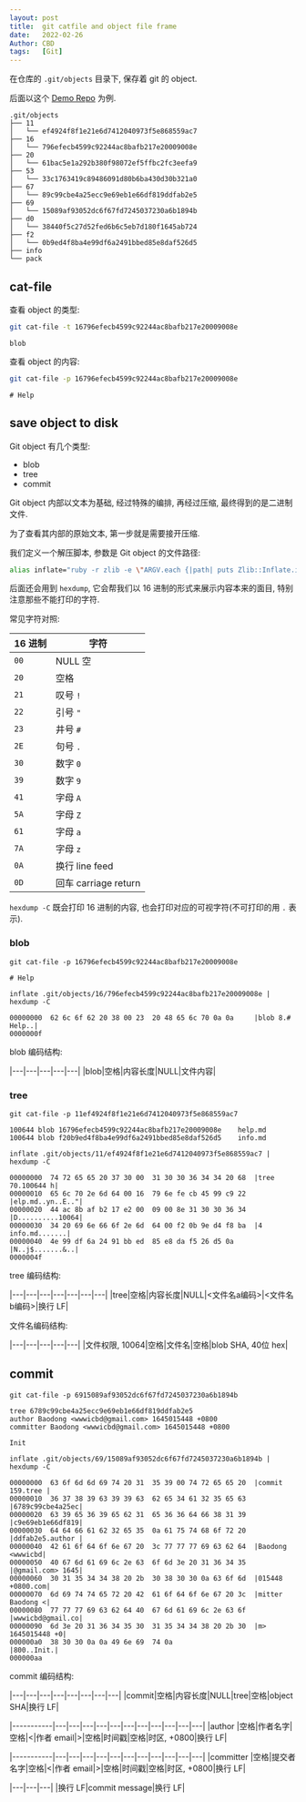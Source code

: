 ```yaml
---
layout: post
title:  git catfile and object file frame
date:   2022-02-26
Author: CBD
tags:   [Git]
---
```


在仓库的 `.git/objects` 目录下, 保存着 git 的 object.

后面以这个 [Demo Repo](https://jihulab.com/show/git_objects_demo) 为例.

```text
.git/objects
├── 11
│   └── ef4924f8f1e21e6d7412040973f5e868559ac7
├── 16
│   └── 796efecb4599c92244ac8bafb217e20009008e
├── 20
│   └── 61bac5e1a292b380f98072ef5ffbc2fc3eefa9
├── 53
│   └── 33c1763419c89486091d80b6ba430d30b321a0
├── 67
│   └── 89c99cbe4a25ecc9e69eb1e66df819ddfab2e5
├── 69
│   └── 15089af93052dc6f67fd7245037230a6b1894b
├── d0
│   └── 38440f5c27d52fed6b6c5eb7d180f1645ab724
├── f2
│   └── 0b9ed4f8ba4e99df6a2491bbed85e8daf526d5
├── info
└── pack
```

## cat-file

查看 object 的类型:

```sh
git cat-file -t 16796efecb4599c92244ac8bafb217e20009008e
```

```text
blob
```

查看 object 的内容:

```sh
git cat-file -p 16796efecb4599c92244ac8bafb217e20009008e
```

```text
# Help

```

## save object to disk

Git object 有几个类型:

- blob
- tree
- commit

Git object 内部以文本为基础, 经过特殊的编排, 再经过压缩, 最终得到的是二进制文件.

为了查看其内部的原始文本, 第一步就是需要接开压缩.

我们定义一个解压脚本, 参数是 Git object 的文件路径:

```sh
alias inflate="ruby -r zlib -e \"ARGV.each {|path| puts Zlib::Inflate.inflate File.read(path) }\""
```

后面还会用到 `hexdump`, 它会帮我们以 16 进制的形式来展示内容本来的面目, 特别注意那些不能打印的字符.

常见字符对照:

|16 进制|字符|
|---|---|
|`00`|NULL 空|
|`20`|空格|
|`21`|叹号 `!`|
|`22`|引号 `"`|
|`23`|井号 `#`|
|`2E`|句号 `.`|
|`30`|数字 `0`|
|`39`|数字 `9`|
|`41`|字母 `A`|
|`5A`|字母 `Z`|
|`61`|字母 `a`|
|`7A`|字母 `z`|
|`0A`|换行 line feed|
|`0D`|回车 carriage return|

`hexdump -C` 既会打印 16 进制的内容, 也会打印对应的可视字符(不可打印的用 `.` 表示).

### blob

`git cat-file -p 16796efecb4599c92244ac8bafb217e20009008e`

```text
# Help

```

`inflate .git/objects/16/796efecb4599c92244ac8bafb217e20009008e | hexdump -C`

```text
00000000  62 6c 6f 62 20 38 00 23  20 48 65 6c 70 0a 0a     |blob 8.# Help..|
0000000f
```

blob 编码结构:

|---|---|---|---|---|
|blob|空格|内容长度|NULL|文件内容|

### tree

`git cat-file -p 11ef4924f8f1e21e6d7412040973f5e868559ac7`

```text
100644 blob 16796efecb4599c92244ac8bafb217e20009008e	help.md
100644 blob f20b9ed4f8ba4e99df6a2491bbed85e8daf526d5	info.md
```

`inflate .git/objects/11/ef4924f8f1e21e6d7412040973f5e868559ac7 | hexdump -C`

```text
00000000  74 72 65 65 20 37 30 00  31 30 30 36 34 34 20 68  |tree 70.100644 h|
00000010  65 6c 70 2e 6d 64 00 16  79 6e fe cb 45 99 c9 22  |elp.md..yn..E.."|
00000020  44 ac 8b af b2 17 e2 00  09 00 8e 31 30 30 36 34  |D..........10064|
00000030  34 20 69 6e 66 6f 2e 6d  64 00 f2 0b 9e d4 f8 ba  |4 info.md.......|
00000040  4e 99 df 6a 24 91 bb ed  85 e8 da f5 26 d5 0a     |N..j$.......&..|
0000004f
```

tree 编码结构:

|---|---|---|---|---|---|---|
|tree|空格|内容长度|NULL|<文件名a编码>|<文件名b编码>|换行 LF|

文件名编码结构:

|---|---|---|---|---|
|文件权限, 10064|空格|文件名|空格|blob SHA, 40位 hex|

## commit

`git cat-file -p 6915089af93052dc6f67fd7245037230a6b1894b`

```text
tree 6789c99cbe4a25ecc9e69eb1e66df819ddfab2e5
author Baodong <wwwicbd@gmail.com> 1645015448 +0800
committer Baodong <wwwicbd@gmail.com> 1645015448 +0800

Init
```

`inflate .git/objects/69/15089af93052dc6f67fd7245037230a6b1894b | hexdump -C`

```text
00000000  63 6f 6d 6d 69 74 20 31  35 39 00 74 72 65 65 20  |commit 159.tree |
00000010  36 37 38 39 63 39 39 63  62 65 34 61 32 35 65 63  |6789c99cbe4a25ec|
00000020  63 39 65 36 39 65 62 31  65 36 36 64 66 38 31 39  |c9e69eb1e66df819|
00000030  64 64 66 61 62 32 65 35  0a 61 75 74 68 6f 72 20  |ddfab2e5.author |
00000040  42 61 6f 64 6f 6e 67 20  3c 77 77 77 69 63 62 64  |Baodong <wwwicbd|
00000050  40 67 6d 61 69 6c 2e 63  6f 6d 3e 20 31 36 34 35  |@gmail.com> 1645|
00000060  30 31 35 34 34 38 20 2b  30 38 30 30 0a 63 6f 6d  |015448 +0800.com|
00000070  6d 69 74 74 65 72 20 42  61 6f 64 6f 6e 67 20 3c  |mitter Baodong <|
00000080  77 77 77 69 63 62 64 40  67 6d 61 69 6c 2e 63 6f  |wwwicbd@gmail.co|
00000090  6d 3e 20 31 36 34 35 30  31 35 34 34 38 20 2b 30  |m> 1645015448 +0|
000000a0  38 30 30 0a 0a 49 6e 69  74 0a                    |800..Init.|
000000aa
```

commit 编码结构:

|---|---|---|---|---|---|---|---|
|commit|空格|内容长度|NULL|tree|空格|object SHA|换行 LF|

|-----------|---|---|---|---|---|---|---|---|---|---|---|
|author     |空格|作者名字|空格|<|作者 email|>|空格|时间戳|空格|时区, +0800|换行 LF|

|-----------|---|---|---|---|---|---|---|---|---|---|---|
|committer  |空格|提交者名字|空格|<|作者 email|>|空格|时间戳|空格|时区, +0800|换行 LF|

|---|---|---|
|换行 LF|commit message|换行 LF|
